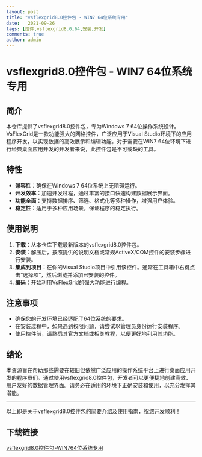 ```yaml
---
layout: post
title: "vsflexgrid8.0控件包 - WIN7 64位系统专用"
date:   2021-09-26
tags: [控件,vsflexgrid8.0,64,安装,开发]
comments: true
author: admin
---
```

# vsflexgrid8.0控件包 - WIN7 64位系统专用

## 简介
本仓库提供了vsflexgrid8.0控件包，专为Windows 7 64位操作系统设计。VsFlexGrid是一款功能强大的网格控件，广泛应用于Visual Studio环境下的应用程序开发，以实现数据的高效展示和编辑功能。对于需要在WIN7 64位环境下进行经典桌面应用开发的开发者来说，此控件包是不可或缺的工具。

## 特性
- **兼容性**：确保在Windows 7 64位系统上无阻碍运行。
- **开发效率**：加速开发过程，通过丰富的接口快速构建数据展示界面。
- **功能全面**：支持数据排序、筛选、格式化等多种操作，增强用户体验。
- **稳定性**：适用于多种应用场景，保证程序的稳定执行。

## 使用说明
1. **下载**：从本仓库下载最新版本的vsflexgrid8.0控件包。
2. **安装**：解压后，按照提供的说明文档或常规ActiveX/COM控件的安装步骤进行安装。
3. **集成到项目**：在你的Visual Studio项目中引用该控件。通常在工具箱中右键点击“选择项”，然后浏览并添加已安装的控件。
4. **编码**：开始利用VsFlexGrid的强大功能进行编程。

## 注意事项
- 确保您的开发环境已经适配了64位系统的要求。
- 在安装过程中，如果遇到权限问题，请尝试以管理员身份运行安装程序。
- 使用控件前，请熟悉其官方文档或相关教程，以便更好地利用其功能。

## 结论
本资源旨在帮助那些需要在较旧但依然广泛应用的操作系统平台上进行桌面应用开发的程序员们。通过使用vsflexgrid8.0控件包，开发者可以更便捷地创建高效、用户友好的数据管理界面。请务必在适用的环境下正确安装和使用，以充分发挥其潜能。

---

以上即是关于vsflexgrid8.0控件包的简要介绍及使用指南，祝您开发顺利！

## 下载链接

[vsflexgrid8.0控件包-WIN764位系统专用](https://pan.quark.cn/s/bd381f831f74)